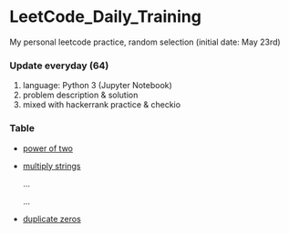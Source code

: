 # LeetCode_Daily_Training
My personal leetcode practice, random selection (initial date: May 23rd)
### Update everyday (64)
1) language: Python 3 (Jupyter Notebook)
2) problem description & solution 
3) mixed with hackerrank practice & checkio
### Table
* [power of two](https://github.com/xlyue92/LeetCode_Daily_Training/blob/master/%20power%20of%20two.ipynb)
* [multiply strings](https://github.com/xlyue92/LeetCode_Daily_Training/blob/master/multiply%20strings.ipynb)

     ...
     
     ...
   
* [duplicate zeros](https://github.com/xlyue92/LeetCode_Daily_Training/blob/master/duplicate%20zeros.ipynb)
